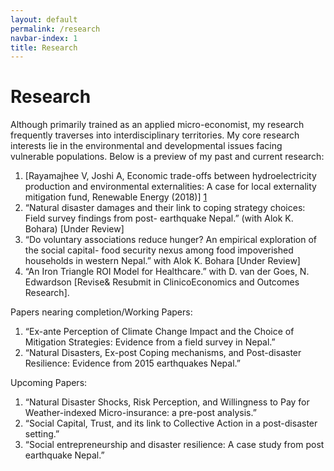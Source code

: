 ```yaml
---
layout: default
permalink: /research
navbar-index: 1
title: Research
---
```


Research
========

Although primarily trained as an applied micro-economist, my research frequently traverses into interdisciplinary territories. My core research interests lie in the environmental and developmental issues facing vulnerable populations. Below is a preview of my past and current research:

1. [Rayamajhee V, Joshi A, Economic trade-offs between hydroelectricity production and environmental
externalities: A case for local externality mitigation fund, Renewable Energy (2018)] [1]
2. “Natural disaster damages and their link to coping strategy choices: Field survey findings from post- earthquake Nepal.” (with Alok K. Bohara) [Under Review]
3. “Do voluntary associations reduce hunger? An empirical exploration of the social  capital- food security nexus among food impoverished households in western Nepal.” with Alok K. Bohara [Under Review]
4. “An Iron Triangle ROI Model for Healthcare.” with D. van der Goes, N. Edwardson [Revise& Resubmit in ClinicoEconomics and Outcomes Research].

Papers nearing completion/Working Papers: 

1. “Ex-ante Perception of Climate Change Impact and the Choice of Mitigation Strategies: Evidence from a field survey in Nepal.”
2. “Natural Disasters, Ex-post Coping mechanisms, and Post-disaster Resilience: Evidence from 2015 earthquakes Nepal.”

Upcoming Papers:

1. “Natural Disaster Shocks, Risk Perception, and Willingness to Pay for Weather-indexed Micro-insurance: a pre-post analysis.”
3. “Social Capital, Trust, and its link to Collective Action in a post-disaster setting.”
4. “Social entrepreneurship and disaster resilience: A case study from post earthquake Nepal.”

[1]: https://doi.org/10.1016/j.renene.2018.06.009
